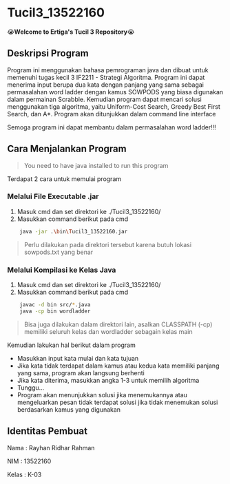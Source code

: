 # Tucil3_13522160

:sob:**Welcome to Ertiga's Tucil 3 Repository**:sob:

## Deskripsi Program
Program ini menggunakan bahasa pemrograman java dan dibuat untuk memenuhi tugas kecil 3 IF2211 - Strategi Algoritma. Program ini dapat menerima input berupa dua kata dengan panjang yang sama sebagai permasalahan word ladder dengan kamus SOWPODS yang biasa digunakan dalam permainan Scrabble. Kemudian program dapat mencari solusi menggunakan tiga algoritma, yaitu Uniform-Cost Search, Greedy Best First Search, dan A*. Program akan ditunjukkan dalam command line interface

Semoga program ini dapat membantu dalam permasalahan word ladder!!!

## Cara Menjalankan Program
> You need to have java installed to run this program

Terdapat 2 cara untuk memulai program

### Melalui File Executable .jar
1. Masuk cmd dan set direktori ke ./Tucil3_13522160/
2. Masukkan command berikut pada cmd
```bash
    java -jar .\bin\Tucil3_13522160.jar
```
> Perlu dilakukan pada direktori tersebut karena butuh lokasi sowpods.txt yang benar

### Melalui Kompilasi ke Kelas Java
1. Masuk cmd dan set direktori ke ./Tucil3_13522160/
2. Masukkan command berikut pada cmd
```bash
    javac -d bin src/*.java
    java -cp bin wordladder
```
> Bisa juga dilakukan dalam direktori lain, asalkan CLASSPATH (-cp) memiliki seluruh kelas dan wordladder sebagain kelas main

Kemudian lakukan hal berikut dalam program

- Masukkan input kata mulai dan kata tujuan
- Jika kata tidak terdapat dalam kamus atau kedua kata memiliki panjang yang sama, program akan langsung berhenti
- Jika kata diterima, masukkan angka 1-3 untuk memilih algoritma
- Tunggu...
- Program akan menunjukkan solusi jika menemukannya atau mengeluarkan pesan tidak terdapat solusi jika tidak menemukan solusi berdasarkan kamus yang digunakan

## Identitas Pembuat
Nama : Rayhan Ridhar Rahman

NIM : 13522160

Kelas : K-03
